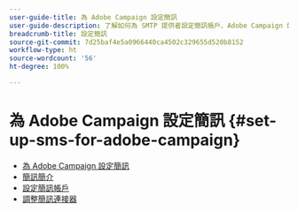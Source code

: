 ```yaml
---
user-guide-title: 為 Adobe Campaign 設定簡訊
user-guide-description: 了解如何為 SMTP 提供者設定簡訊帳戶、Adobe Campaign 如何處理簡訊以及如何分析和針對設定進行疑難排解。 
breadcrumb-title: 設定簡訊
source-git-commit: 7d25baf4e5a0966440ca4502c329655d520b8152
workflow-type: ht
source-wordcount: '56'
ht-degree: 100%

---
```



# 為 Adobe Campaign 設定簡訊 {#set-up-sms-for-adobe-campaign}

+ [為 Adobe Campaign 設定簡訊](/help/tutorial-sms/overview.md)
+ [簡訊簡介](/help/tutorial-sms/introduction-to-sms.md)
+ [設定簡訊帳戶](/help/tutorial-sms/set-up-account-for-standard-smpp-provider.md)
+ [調整簡訊連接器](/help/tutorial-sms/adapt-sms-connector-to-smpp-provider.md)
